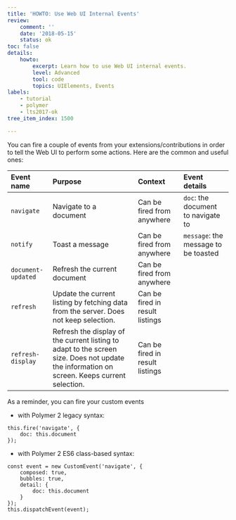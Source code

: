 ```yaml
---
title: 'HOWTO: Use Web UI Internal Events'
review:
    comment: ''
    date: '2018-05-15'
    status: ok
toc: false
details:
    howto:
        excerpt: Learn how to use Web UI internal events.
        level: Advanced
        tool: code
        topics: UIElements, Events
labels:
    - tutorial
    - polymer
    - lts2017-ok
tree_item_index: 1500

---
```


You can fire a couple of events from your extensions/contributions in order to tell the Web UI to perform some actions. Here are the common and useful ones:

| Event name         | Purpose                                                                    | Context                         | Event details                        |
|:-------------------|:---------------------------------------------------------------------------|:--------------------------------|:-------------------------------------|
| `navigate`         | Navigate to a document                                                     | Can be fired from anywhere      | `doc`: the document to navigate to   |
| `notify`           | Toast a message                                                            | Can be fired from anywhere      | `message`: the message to be toasted |
| `document-updated` | Refresh the current document                                               | Can be fired from anywhere      |                                      |
| `refresh`          | Update the current listing by fetching data from the server. Does not keep selection. | Can be fired in result listings |                           |
| `refresh-display`  | Refresh the display of the current listing to adapt to the screen size. Does not update the information on screen. Keeps current selection. | Can be fired in result listings | 

As a reminder, you can fire your custom events
 - with Polymer 2 legacy syntax:
```
this.fire('navigate', {
    doc: this.document
});
```
 - with Polymer 2 ES6 class-based syntax:
```
const event = new CustomEvent('navigate', {
    composed: true,
    bubbles: true,
    detail: {
        doc: this.document
    }
});
this.dispatchEvent(event);
```
